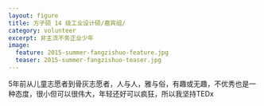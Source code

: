 ```yaml
---
layout: figure
title: 方子硕 14 级工业设计硕/嘉宾组/
category: volunteer
excerpt: 非主流不务正业少年
image:
  feature: 2015-summer-fangzishuo-feature.jpg
  teaser: 2015-summer-fangzishuo-teaser.jpg
---
```


5年前从儿童志愿者到骨灰志愿者，人与人，雅与俗，有趣或无趣，不优秀也是一种态度，很小但可以很伟大，年轻还好可以疯狂，所以我坚持TEDx
